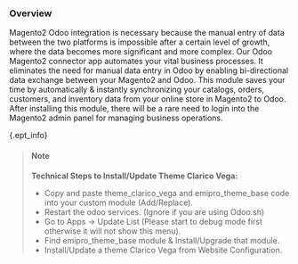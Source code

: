 ### Overview
Magento2 Odoo integration is necessary because the manual entry of data between the two platforms is impossible after a certain level of growth, where the data becomes more significant and more complex. Our Odoo Magento2 connector app automates your vital business processes. It eliminates the need for manual data entry in Odoo by enabling bi-directional data exchange between your Magento2 and Odoo. This module saves your time by automatically & instantly synchronizing your catalogs, orders, customers, and inventory data from your online store in Magento2 to Odoo. After installing this module, there will be a rare need to login into the Magento2 admin panel for managing business operations.

{.ept_info} 
>#### Note
> **Technical Steps to Install/Update Theme Clarico Vega:**
>
> - Copy and paste theme_clarico_vega and emipro_theme_base code into your custom module (Add/Replace).
> - Restart the odoo services. (Ignore if you are using Odoo.sh)
> - Go to Apps -> Update List (Please start to debug mode first otherwise it will not show this menu).
> - Find emipro_theme_base module & Install/Upgrade that module.
> - Install/Update a theme Clarico Vega from Website Configuration.

